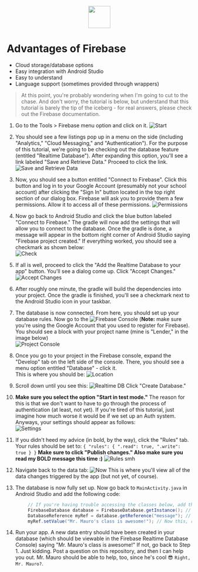 <p align="center">
<img src="https://firebase.google.com/downloads/brand-guidelines/SVG/logo-standard.svg" height="60"/><br/>
</p>


# Advantages of Firebase
 - Cloud storage/database options
 - Easy integration with Android Studio
 - Easy to understand
 - Language support (sometimes provided through wrappers)
 
> At this point, you're probably wondering when I'm going to cut to the chase. And don't worry, the tutorial is below, but understand that this tutorial is barely the tip of the iceberg - for real answers, please check out the Firebase documentation.

1. Go to the Tools > Firebase menu option and click on it.
![Start](https://i.ibb.co/Ph5sMtG/image.png)
2. You should see a few listings pop up in a menu on the side (including "Analytics," "Cloud Messaging," and "Authentication"). For the purpose of this tutorial, we're going to be checking out the database feature (entitled "Realtime Database"). After expanding this option, you'll see a link labeled "Save and Retrieve Data." Proceed to click the link.<br/>
![Save and Retrieve Data](https://i.ibb.co/2Ymk1cb/image.png)
3. Now, you should see a button entitled "Connect to Firebase". Click this button and log in to your Google Account (presumably not your school account) after clicking the "Sign In" button located in the top right section of our dialog box. Firebase will ask you to provide them a few permissions. Allow it to access all of these permissions.
![Permissions](https://i.ibb.co/fFX2pFQ/image.png)
4. Now go back to Android Studio and click the blue button labeled "Connect to Firebase." The gradle will now add the settings that will allow you to connect to the database. Once the gradle is done, a message will appear in the bottom right corner of Android Studio saying "Firebase project created." If everything worked, you should see a checkmark as shown below:<br/>
![Check](https://i.ibb.co/wMyCYst/image.png)<br/>


5. If all is well, proceed to click the "Add the Realtime Database to your app" button. You'll see a dialog come up. Click "Accept Changes."
![Accept Changes](https://i.ibb.co/sj257RJ/image.png)

6. After roughly one minute, the gradle will build the dependencies into your project. Once the gradle is finished, you'll see a checkmark next to the Android Studio icon in your taskbar.

7. The database is now connected. From here, you should set up your database rules. Now go to the ![Firebase Console](https://console.firebase.google.com/) (**Note:** make sure you're using the Google Account that you used to register for Firebase). You should see a block with your project name (mine is "Lender," in the image below)<br/>
![Project Console](https://i.ibb.co/M2HLRSs/image.png)

8. Once you go to your project in the Firebase console, expand the "Develop" tab on the left side of the console. There, you should see a menu option entitled "Database" - click it.<br/>
This is where you should be: ![Location](https://i.ibb.co/tKnHHSd/image.png)

9. Scroll down until you see this:
![Realtime DB](https://i.ibb.co/7Yn2RSt/image.png)
Click "Create Database."

10. **Make sure you select the option "Start in test mode."** The reason for this is that we don't want to have to go through the process of authentication (at least, not yet). If you're tired of this tutorial, just imagine how much worse it would be if we set up an Auth system. Anyways, your settings should appear as follows:<br/>
![Settings](https://i.ibb.co/b1MR0nr/image.png)



11. If you didn't heed my advice (in bold, by the way), click the "Rules" tab. Your rules should be set to:
`
{
  "rules": {
    ".read": true,
    ".write": true
  }
}
`
**Make sure to click "Publish changes." Also make sure you read my BOLD message this time :)**
![Rules smh](https://i.ibb.co/cgCYjTY/image.png)

11. Navigate back to the data tab:
![Now](https://i.ibb.co/Nt2Q2zY/image.png)
This is where you'll view all of the data changes triggered by the app (but not yet, of course).

12. The database is now fully set up. Now go back to `MainActivity.java` in Android Studio and add the following code:
```java
        // If you're having trouble accessing the classes below, add this import statement: import com.google.firebase.database.*;
        FirebaseDatabase database = FirebaseDatabase.getInstance(); // Database Instance
        DatabaseReference myRef = database.getReference("message"); // A folder named "message." This will be created automatically if it doesn't exist
        myRef.setValue("Mr. Mauro's class is awesome!"); // Now this, right here, is just a fact.
```

14. Run your app. A new data entry should have been created in your database (which should be viewable in the Firebase Realtime Database Console) saying "Mr. Mauro's class is awesome!" If not, go back to Step 1. Just kidding. Post a question on this repository, and then I can help you out. Mr. Mauro should be able to help, too, since he's cool 😎 `Right, Mr. Mauro?`.
